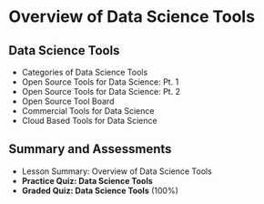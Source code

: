 # Overview of Data Science Tools

## Data Science Tools
- Categories of Data Science Tools
- Open Source Tools for Data Science: Pt. 1
- Open Source Tools for Data Science: Pt. 2
- Open Source Tool Board
- Commercial Tools for Data Science
- Cloud Based Tools for Data Science
## Summary and Assessments
- Lesson Summary: Overview of Data Science Tools
- **Practice Quiz: Data Science Tools**
- **Graded Quiz: Data Science Tools** (100%)
